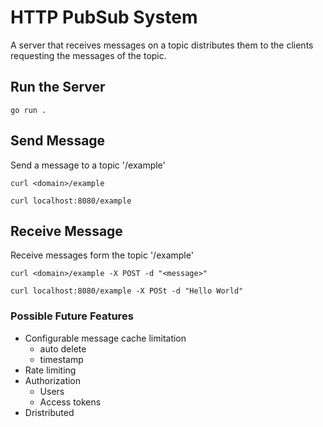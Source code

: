 # HTTP PubSub System

A server that receives messages on a topic distributes them to the clients requesting the messages of the topic.

## Run the Server

```shell
go run .
```

## Send Message
Send a message to a topic '/example'

```shell
curl <domain>/example

curl localhost:8080/example
```

## Receive Message
Receive messages form the topic '/example'
```shell
curl <domain>/example -X POST -d "<message>"

curl localhost:8080/example -X POSt -d "Hello World"
```

### Possible Future Features
- Configurable message cache limitation
    - auto delete 
    - timestamp
- Rate limiting
- Authorization
    - Users
    - Access tokens
- Dristributed
